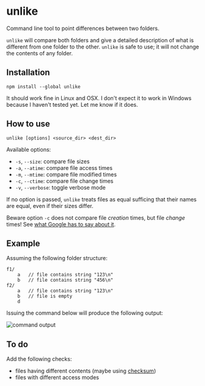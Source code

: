 unlike
======

Command line tool to point differences between two folders.

``unlike`` will compare both folders and give a detailed description of what is different from one 
folder to the other. ``unlike`` is safe to use; it will not change the contents of any folder.

## Installation

    npm install --global unlike

It should work fine in Linux and OSX. I don't expect it to work in Windows because I haven't tested yet. Let me know if it does.

## How to use

    unlike [options] <source_dir> <dest_dir>

Available options:

* ``-s``, ``--size``: compare file sizes
* ``-a``, ``--atime``: compare file access times
* ``-m``, ``--mtime``: compare file modified times
* ``-c``, ``--ctime``: compare file change times
* ``-v``, ``--verbose``: toggle verbose mode

If no option is passed, ``unlike`` treats files as equal sufficing that their names are equal, even if their sizes differ.

Beware option ``-c`` does not compare file *creation* times, but file *change* times! See [what Google has to say about it](https://www.google.com/#q=Difference+between+mtime%2C+ctime+and+atime).

## Example

Assuming the following folder structure:

    f1/
        a   // file contains string "123\n"
        b   // file contains string "456\n"
    f2/
        a   // file contains string "123\n"
        b   // file is empty
        d

Issuing the command below will produce the following output:

![command output](https://cloud.githubusercontent.com/assets/6631859/5152924/c195b8c4-71f1-11e4-939b-cf6dad1cf3ba.png)

## To do

Add the following checks:

* files having different contents (maybe using [checksum](https://github.com/dshaw/checksum))
* files with different access modes
